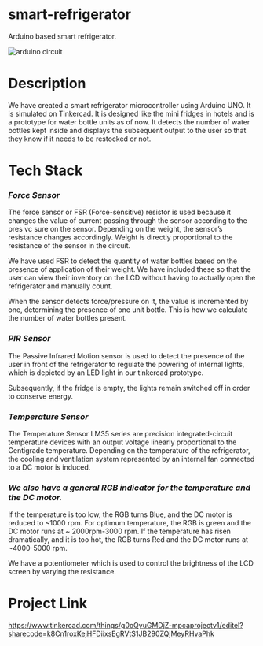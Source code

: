 # smart-refrigerator
Arduino based smart refrigerator.

![arduino circuit](https://user-images.githubusercontent.com/54089081/119261648-f8c56600-bbf5-11eb-907e-61886809ea6e.png)

# Description

We have created a smart refrigerator microcontroller using Arduino UNO. It is simulated on Tinkercad. It is designed like the mini fridges in hotels and is a prototype for water bottle units as of now. It detects the number of water bottles kept inside and displays the subsequent output to the user so that they know if it needs to be restocked or not. 

# Tech Stack

<h3><i>  Force Sensor  </i> </h3>
The force sensor or FSR (Force-sensitive) resistor is used because it changes the value of current passing through the sensor according to the pres vc sure on the sensor. Depending on the weight, the sensor’s resistance changes accordingly. Weight is directly proportional to the resistance of the sensor in the circuit. 

We have used FSR to detect the quantity of water bottles based on the presence of application of their weight. We have included these so that the user can view their inventory on the LCD without having to actually open the refrigerator and manually count.

When the sensor detects force/pressure on it, the value is incremented by one, determining the presence of one unit bottle. This is how we calculate the number of water bottles present.

<h3><i> PIR Sensor </i> </h3>
The Passive Infrared Motion sensor is used to detect the presence of the user in front of the refrigerator to regulate the powering of internal lights, which is depicted by an LED light in our tinkercad prototype.

Subsequently, if the fridge is empty, the lights remain switched off in order to conserve energy.

<h3><i> Temperature Sensor </i> </h3>
The Temperature Sensor LM35 series are precision integrated-circuit temperature devices with an output voltage linearly proportional to the Centigrade temperature. Depending on the temperature of the refrigerator, the cooling and ventilation system represented by an internal fan connected to a DC motor is induced. 

<h3><i> We also have a general RGB indicator for the temperature and the DC motor. </i> </h3>

If the temperature is too low, the RGB turns Blue, and the DC motor is reduced to ~1000 rpm.
For optimum temperature, the RGB is green and the DC motor runs at ~ 2000rpm-3000 rpm.
If the temperature has risen dramatically, and it is too hot, the RGB turns Red and the DC motor runs at ~4000-5000 rpm.


We have a potentiometer which is used to control the brightness of the LCD screen by varying the resistance.

# Project Link
https://www.tinkercad.com/things/g0oQyuGMDjZ-mpcaprojectv1/editel?sharecode=k8Cn1roxKejHFDiixsEgRVtS1JB290ZQjMeyRHvaPhk
